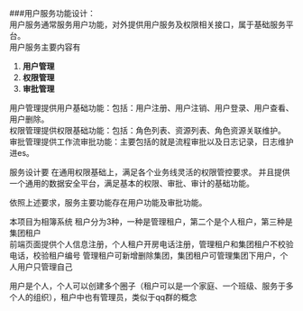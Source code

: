 ###用户服务功能设计：  
用户服务通常服务用户功能，对外提供用户服务及权限相关接口，属于基础服务平台。  
用户服务主要内容有
1. **用户管理**
2. **权限管理**
3. **审批管理**

用户管理提供用户基础功能：包括：用户注册、用户注销、用户登录、用户查看、用户删除。  
权限管理提供权限基础功能：包括：角色列表、资源列表、角色资源关联维护。  
审批管理提供工作流审批功能：主要包括的就是流程审批以及日志记录，日志维护进es。  

服务设计要 在通用权限基础上，满足各个业务线灵活的权限管控要求。 并且提供一个通用的数据安全平台，满足基本的权限、审批、审计的基础功能。  

依照上述要求，服务主要功能存在用户功能及审批功能。  

本项目为相簿系统
租户分为3种，一种是管理租户，第二个是个人租户，第三种是集团租户  
前端页面提供个人信息注册，个人租户开房电话注册，管理租户和集团租户不校验电话，校验租户编号
管理租户可新增删除集团，集团租户可管理集团下用户，个人用户只管理自己

用户是个人，个人可以创建多个圈子（租户可以是一个家庭、一个班级、服务于多个人的组织），租户中也有管理员，类似于qq群的概念